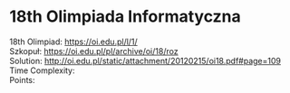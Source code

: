# 18th Olimpiada Informatyczna
18th Olimpiad: https://oi.edu.pl/l/1/ <br />
Szkopuł: https://oi.edu.pl/pl/archive/oi/18/roz <br />
Solution: http://oi.edu.pl/static/attachment/20120215/oi18.pdf#page=109 <br />
Time Complexity: <br />
Points:  <br />